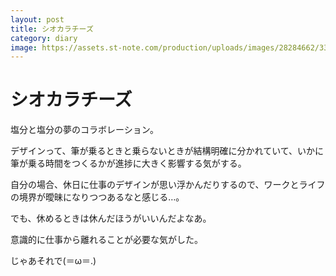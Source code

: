 ```yaml
---
layout: post
title: シオカラチーズ
category: diary
image: https://assets.st-note.com/production/uploads/images/28284662/336ec6a57810587d2e90fbf91e33a424.jpg
---
```


# シオカラチーズ

塩分と塩分の夢のコラボレーション。



デザインって、筆が乗るときと乗らないときが結構明確に分かれていて、いかに筆が乗る時間をつくるかが進捗に大きく影響する気がする。

自分の場合、休日に仕事のデザインが思い浮かんだりするので、ワークとライフの境界が曖昧になりつつあるなと感じる…。

でも、休めるときは休んだほうがいいんだよなあ。

意識的に仕事から離れることが必要な気がした。

じゃあそれで(＝ω＝.)